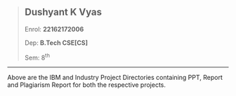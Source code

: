 > Dushyant K Vyas
> ---
> Enrol: __22162172006__
> 
> Dep: __B.Tech CSE[CS]__
> 
> Sem: 8<sup>th</sup>
---
Above are the IBM and Industry Project Directories containing PPT, Report and Plagiarism Report for both the respective projects.
